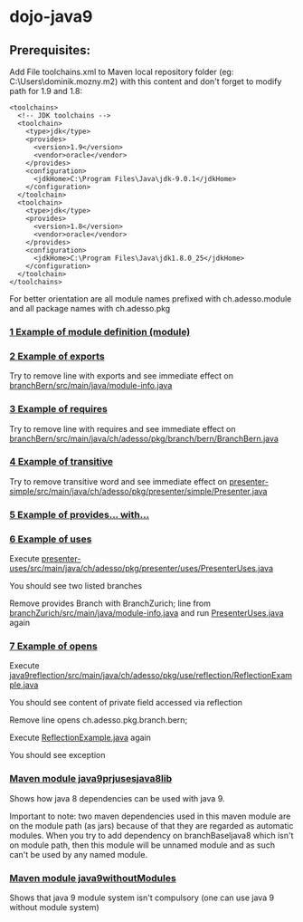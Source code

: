 # dojo-java9

## Prerequisites:
Add File toolchains.xml to Maven local repository folder (eg: C:\Users\dominik.mozny\.m2) with this content and don't forget to modify path for 1.9 and 1.8:

```
<toolchains>
  <!-- JDK toolchains -->
  <toolchain>
    <type>jdk</type>
    <provides>
      <version>1.9</version>
      <vendor>oracle</vendor>
    </provides>
    <configuration>
      <jdkHome>C:\Program Files\Java\jdk-9.0.1</jdkHome>
    </configuration>
  </toolchain>
  <toolchain>
    <type>jdk</type>
    <provides>
      <version>1.8</version>
      <vendor>oracle</vendor>
    </provides>
    <configuration>
      <jdkHome>C:\Program Files\Java\jdk1.8.0_25</jdkHome>
    </configuration>
  </toolchain>
</toolchains>
```

For better orientation are all module names prefixed with ch.adesso.module and all package names with ch.adesso.pkg

### [1 Example of module definition (module)](branch/src/main/java/module-info.java)

### [2 Example of exports](branch/src/main/java/module-info.java)
  
  Try to remove line with exports and see immediate effect on [branchBern/src/main/java/module-info.java](branchBern/src/main/java/module-info.java)

### [3 Example of requires](branchBern/src/main/java/module-info.java)

  Try to remove line with requires and see immediate effect on [branchBern/src/main/java/ch/adesso/pkg/branch/bern/BranchBern.java](branchBern/src/main/java/ch/adesso/pkg/branch/bern/BranchBern.java)

### [4 Example of transitive](branchBern/src/main/java/module-info.java)

  Try to remove transitive word and see immediate effect on [presenter-simple/src/main/java/ch/adesso/pkg/presenter/simple/Presenter.java](presenter-simple/src/main/java/ch/adesso/pkg/presenter/simple/Presenter.java) 
  
### [5 Example of provides... with...](branchBern/src/main/java/module-info.java)

### [6 Example of uses](presenter-uses/src/main/java/module-info.java)
  
Execute [presenter-uses/src/main/java/ch/adesso/pkg/presenter/uses/PresenterUses.java](presenter-uses/src/main/java/ch/adesso/pkg/presenter/uses/PresenterUses.java)
  
You should see two listed branches
  
Remove provides Branch with BranchZurich; line from [branchZurich/src/main/java/module-info.java](branchZurich/src/main/java/module-info.java) and run [PresenterUses.java](presenter-uses/src/main/java/ch/adesso/pkg/presenter/uses/PresenterUses.java) again

### [7 Example of opens](branchBern/src/main/java/module-info.java)
Execute [java9reflection/src/main/java/ch/adesso/pkg/use/reflection/ReflectionExample.java](java9reflection/src/main/java/ch/adesso/pkg/use/reflection/ReflectionExample.java)

You should see content of private field accessed via reflection

Remove line opens ch.adesso.pkg.branch.bern;

Execute [ReflectionExample.java](java9reflection/src/main/java/ch/adesso/pkg/use/reflection/ReflectionExample.java) again

You should see exception

### [Maven module java9prjusesjava8lib](java9prjusesjava8lib)
Shows how java 8 dependencies can be used with java 9.

Important to note: two maven dependencies used in this maven module are on the module path (as jars) 
because of that they are regarded as automatic modules. 
When you try to add dependency on branchBaseljava8 which isn't on module path, then this module 
will be unnamed module and as such can't be used by any named module.

### [Maven module java9withoutModules](java9withoutModules)
Shows that java 9 module system isn't compulsory (one can use java 9 without module system)
